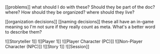 [[problems]] what should I do with these? Should they be part of the doc? where? How should they be organized? where should they live?

[[organization decisions]] [[naming decisions]] these all have an in-game meaning so I'm not sure if they really count as meta. What's a better word to describe them? 

![[Storyteller 1]]
![[Player 1]]
![[Player Character (PC)]]
![[Non-Player Character (NPC)]]
![[Story 1]]
![[Session]]
